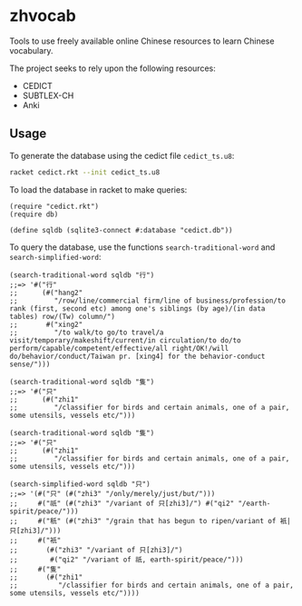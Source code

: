 # zhvocab

Tools to use freely available online Chinese resources to learn
Chinese vocabulary.

The project seeks to rely upon the following resources:

- CEDICT
- SUBTLEX-CH
- Anki

## Usage

To generate the database using the cedict file ```cedict_ts.u8```:

```sh
racket cedict.rkt --init cedict_ts.u8
```

To load the database in racket to make queries:

```racket
(require "cedict.rkt")
(require db)

(define sqldb (sqlite3-connect #:database "cedict.db"))
```

To query the database, use the functions ```search-traditional-word``` and ```search-simplified-word```:

```racket
(search-traditional-word sqldb "行")
;;=> '#("行"
;;      (#("hang2"
;;         "/row/line/commercial firm/line of business/profession/to rank (first, second etc) among one's siblings (by age)/(in data tables) row/(Tw) column/")
;;       #("xing2"
;;         "/to walk/to go/to travel/a visit/temporary/makeshift/current/in circulation/to do/to perform/capable/competent/effective/all right/OK!/will do/behavior/conduct/Taiwan pr. [xing4] for the behavior-conduct sense/")))

(search-traditional-word sqldb "隻")
;;=> '#("只"
;;      (#("zhi1"
;;         "/classifier for birds and certain animals, one of a pair, some utensils, vessels etc/")))

(search-traditional-word sqldb "隻")
;;=> '#("只"
;;      (#("zhi1"
;;         "/classifier for birds and certain animals, one of a pair, some utensils, vessels etc/")))

(search-simplified-word sqldb "只")
;;=> '(#("只" (#("zhi3" "/only/merely/just/but/")))
;;     #("祇" (#("zhi3" "/variant of 只[zhi3]/") #("qi2" "/earth-spirit/peace/")))
;;     #("秖" (#("zhi3" "/grain that has begun to ripen/variant of 衹|只[zhi3]/")))
;;     #("衹"
;;       (#("zhi3" "/variant of 只[zhi3]/")
;;        #("qi2" "/variant of 祇, earth-spirit/peace/")))
;;     #("隻"
;;       (#("zhi1"
;;          "/classifier for birds and certain animals, one of a pair, some utensils, vessels etc/"))))
```
